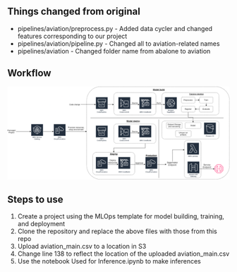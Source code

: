## Things changed from original
* pipelines/aviation/preprocess.py - Added data cycler and changed features corresponding to our project
* pipelines/aviation/pipeline.py - Changed all to aviation-related names
* pipelines/aviation - Changed folder name from abalone to aviation

## Workflow
![Workflow](AWS_MLOps.png)

## Steps to use
1. Create a project using the MLOps template for model building, training, and deployment
2. Clone the repository and replace the above files with those from this repo
3. Upload aviation_main.csv to a location in S3
4. Change line 138 to reflect the location of the uploaded aviation_main.csv
5. Use the notebook Used for Inference.ipynb to make inferences
